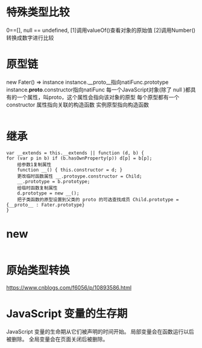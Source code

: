 # 特殊类型比较
0==[], null == undefined, 
[1]调用valueOf()查看对象的原始值
[2]调用Number()转换成数字进行比较

# 原型链
new Fater() => instance
instance.__proto__指向natiFunc.prototype
instance.__proto__.constructor指向natiFunc
每一个JavaScript对象(除了 null )都具有的一个属性，叫proto，这个属性会指向该对象的原型
每个原型都有一个 constructor 属性指向关联的构造函数 实例原型指向构造函数
```如果一个属性在查找时在一个对象上找不到（例如 obj.property）那么它会去查找 obj.__proto__.property。如果还是找不到那么去找 obj.__proto__.__proto__.property 直到两者之一被满足：找到了或者是最后的.__proto__自身为 null。
```

# 继承
```    
var __extends = this.__extends || function (d, b) {
for (var p in b) if (b.hasOwnProperty(p)) d[p] = b[p];
    给参数1复制属性
    function __() { this.constructor = d; }
	更改临时函数属性 __.protoype.constructor = Child;
    __.prototype = b.prototype;
    给临时函数复制属性
	d.prototype = new __();
	把子类函数的原型设置到父类的 proto 的可选查找成员 Child.prototype = {__proto__ : Fater.prototype}
}
```

# new
```instance = {__proto__ : Father.prototype}
```

# 原始类型转换
https://www.cnblogs.com/f6056/p/10893586.html

# JavaScript 变量的生存期
  JavaScript 变量的生命期从它们被声明的时间开始。
  局部变量会在函数运行以后被删除。
  全局变量会在页面关闭后被删除。
  
  
  
  










































